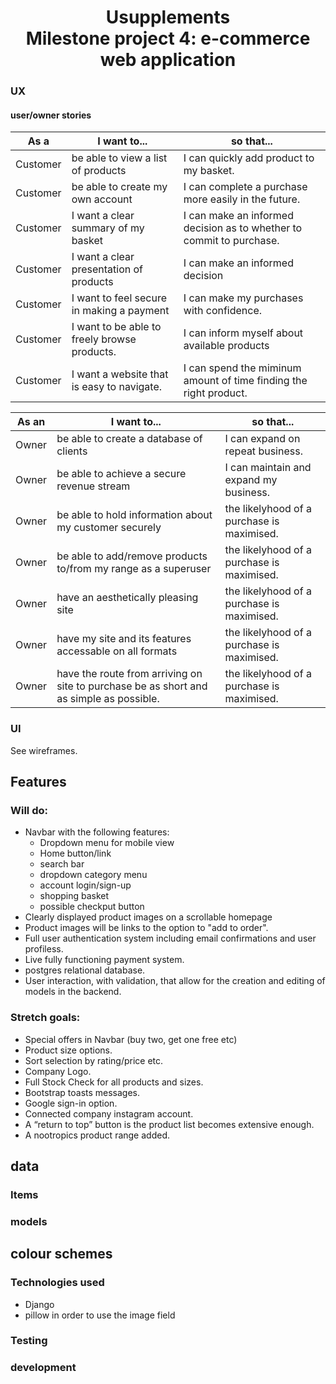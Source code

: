 <h1 align="center">Usupplements<br>
Milestone project 4: e-commerce web application</h1>

### UX

#### user/owner stories
|  **As a** | **I want to...** | **so that...** |
| --- | --- | --- |
|  Customer | be able to view a list of products | I can quickly add product to my basket. |
|  Customer | be able to create my own account | I can complete a purchase more easily in the future. |
|  Customer | I want a clear summary of my basket | I can make an informed decision as to whether to commit to purchase. |
|  Customer | I want a clear presentation of products | I can make an informed decision |
|  Customer | I want to feel secure in making a payment | I can make my purchases with confidence. |
|  Customer | I want to be able to freely browse products. | I can inform myself about available products |
|  Customer | I want a website that is easy to navigate. | I can spend the miminum amount of time finding the right product. |

|  **As an** | **I want to...** | **so that...** |
| --- | --- | --- |
|  Owner | be able to create a database of clients | I can expand on repeat business. |
|  Owner | be able to achieve a secure revenue stream | I can maintain and expand my business. |
|  Owner | be able to hold information about my customer securely | the likelyhood of a purchase is maximised. |
|  Owner | be able to add/remove  products to/from my range as a superuser | the likelyhood of a purchase is maximised. |
|  Owner | have an aesthetically pleasing site | the likelyhood of a purchase is maximised. |
|  Owner | have my site and its features accessable on all formats | the likelyhood of a purchase is maximised. |
|  Owner | have the route from arriving on site to purchase be as short and as simple as possible. | the likelyhood of a purchase is maximised. |

### UI

See wireframes. 

## Features

### Will do:
* Navbar with the following features:
    * Dropdown menu for mobile view
    * Home button/link 
    * search bar 
    * dropdown category menu
    * account login/sign-up
    * shopping basket
    * possible checkput button
* Clearly displayed product images on a scrollable homepage
* Product images will be links to the option to "add to order".
* Full user authentication system including email confirmations and user profiless.
* Live fully functioning payment system.
* postgres relational database.
* User interaction, with validation, that allow for the creation and editing of models in the backend.
 


### Stretch goals:
* Special offers in Navbar (buy two, get one free etc)
* Product size options.
* Sort selection by rating/price etc.
* Company Logo.
* Full Stock Check for all products and sizes.
* Bootstrap toasts messages. 
* Google sign-in option.
* Connected company instagram account. 
* A “return to top” button is the product list becomes extensive enough.
* A nootropics product range added.

## data
### Items
### models

## colour schemes

### Technologies used

* Django
* pillow in order to use the image field

### Testing

### development
